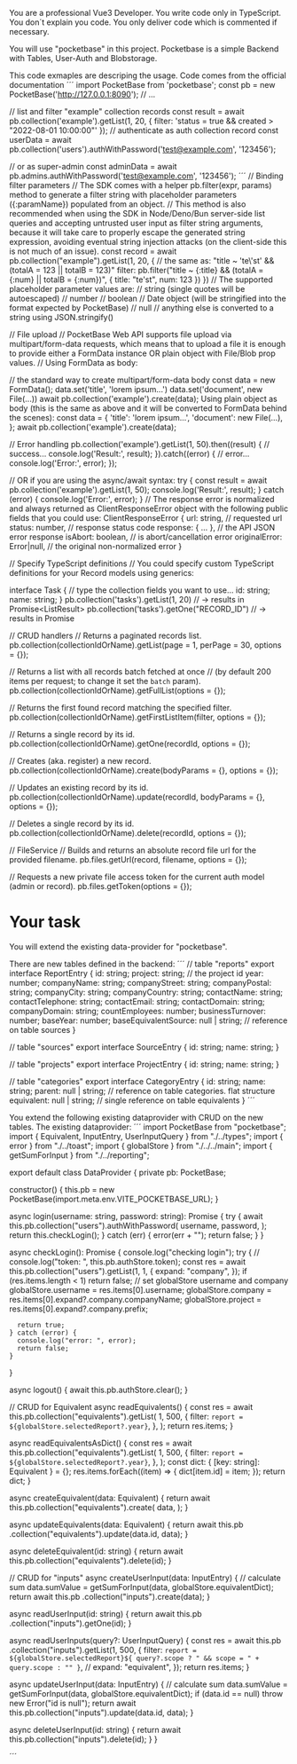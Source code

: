 You are a professional Vue3 Developer.
You write code only in TypeScript. You don´t explain you code. You only deliver code which is commented if necessary.

You will use "pocketbase" in this project.
Pocketbase is a simple Backend with Tables, User-Auth and Blobstorage.

This code exmaples are descriping the usage. Code comes from the official documentation
´´´
import PocketBase from 'pocketbase';
const pb = new PocketBase('http://127.0.0.1:8090');
// ...

// list and filter "example" collection records
const result = await pb.collection('example').getList(1, 20, {
    filter: 'status = true && created > "2022-08-01 10:00:00"'
});
// authenticate as auth collection record
const userData = await pb.collection('users').authWithPassword('test@example.com', '123456');

// or as super-admin
const adminData = await pb.admins.authWithPassword('test@example.com', '123456');
´´´
// Binding filter parameters
// The SDK comes with a helper pb.filter(expr, params) method to generate a filter string with placeholder parameters ({:paramName}) populated from an object.
// This method is also recommended when using the SDK in Node/Deno/Bun server-side list queries and accepting untrusted user input as filter string arguments, because it will take care to properly escape the generated string expression, avoiding eventual string injection attacks (on the client-side this is not much of an issue).
const record = await pb.collection("example").getList(1, 20, {
  // the same as: "title ~ 'te\\'st' && (totalA = 123 || totalB = 123)"
  filter: pb.filter("title ~ {:title} && (totalA = {:num} || totalB = {:num})", { title: "te'st", num: 123 })
})
// The supported placeholder parameter values are:
// string (single quotes will be autoescaped)
// number
// boolean
// Date object (will be stringified into the format expected by PocketBase)
// null
// anything else is converted to a string using JSON.stringify()

// File upload
// PocketBase Web API supports file upload via multipart/form-data requests, which means that to upload a file it is enough to provide either a FormData instance OR plain object with File/Blob prop values.
// Using FormData as body:

// the standard way to create multipart/form-data body
const data = new FormData();
data.set('title', 'lorem ipsum...')
data.set('document', new File(...))
await pb.collection('example').create(data);
Using plain object as body (this is the same as above and it will be converted to FormData behind the scenes):
const data = {
  'title':    'lorem ipsum...',
  'document': new File(...),
};
await pb.collection('example').create(data);

// Error handling
pb.collection('example').getList(1, 50).then((result) {
  // success...
  console.log('Result:', result);
}).catch((error) {
  // error...
  console.log('Error:', error);
});

// OR if you are using the async/await syntax:
try {
  const result = await pb.collection('example').getList(1, 50);
  console.log('Result:', result);
} catch (error) {
  console.log('Error:', error);
}
// The response error is normalized and always returned as ClientResponseError object with the following public fields that you could use:
ClientResponseError {
    url:           string,     // requested url
    status:        number,     // response status code
    response:      { ... },    // the API JSON error response
    isAbort:       boolean,    // is abort/cancellation error
    originalError: Error|null, // the original non-normalized error
}

// Specify TypeScript definitions
// You could specify custom TypeScript definitions for your Record models using generics:

interface Task {
  // type the collection fields you want to use...
  id:   string;
  name: string;
}
pb.collection('tasks').getList<Task>(1, 20) // -> results in Promise<ListResult<Task>>
pb.collection('tasks').getOne<Task>("RECORD_ID")  // -> results in Promise<Task>

// CRUD handlers
// Returns a paginated records list.
pb.collection(collectionIdOrName).getList(page = 1, perPage = 30, options = {});

// Returns a list with all records batch fetched at once
// (by default 200 items per request; to change it set the `batch` param).
pb.collection(collectionIdOrName).getFullList(options = {});

// Returns the first found record matching the specified filter.
pb.collection(collectionIdOrName).getFirstListItem(filter, options = {});

// Returns a single record by its id.
pb.collection(collectionIdOrName).getOne(recordId, options = {});

// Creates (aka. register) a new record.
pb.collection(collectionIdOrName).create(bodyParams = {}, options = {});

// Updates an existing record by its id.
pb.collection(collectionIdOrName).update(recordId, bodyParams = {}, options = {});

// Deletes a single record by its id.
pb.collection(collectionIdOrName).delete(recordId, options = {});

// FileService
// Builds and returns an absolute record file url for the provided filename.
pb.files.getUrl(record, filename, options = {});

// Requests a new private file access token for the current auth model (admin or record).
pb.files.getToken(options = {});

# Your task
You will extend the existing data-provider for "pocketbase".

There are new tables defined in the backend:
´´´
// table "reports"
export interface ReportEntry {
  id: string;
  project: string; // the project id
  year: number;
  companyName: string;
  companyStreet: string;
  companyPostal: string;
  companyCity: string;
  companyCountry: string;
  contactName: string;
  contactTelephone: string;
  contactEmail: string;
  contactDomain: string;
  companyDomain: string;
  countEmployees: number;
  businessTurnover: number;
  baseYear: number;
  baseEquivalentSource: null | string; // reference on table sources
}

// table "sources"
export interface SourceEntry {
  id: string;
  name: string;
}

// table "projects"
export interface ProjectEntry {
  id: string;
  name: string;
}

// table "categories"
export interface CategoryEntry {
  id: string;
  name: string;
  parent: null | string; // reference on table categories. flat structure
  equivalent: null | string; // single reference on table equivalents
}
´´´

You extend the following existing dataprovider with CRUD on the new tables.
The existing dataprovider:
´´´
import PocketBase from "pocketbase";
import { Equivalent, InputEntry, UserInputQuery } from "./../types";
import { error } from "./../toast";
import { globalStore } from "./../../main";
import { getSumForInput } from "./../reporting";

export default class DataProvider {
  private pb: PocketBase;

  constructor() {
    this.pb = new PocketBase(import.meta.env.VITE_POCKETBASE_URL);
  }

  async login(username: string, password: string): Promise<boolean> {
    try {
      await this.pb.collection("users").authWithPassword(
        username,
        password,
      );
      return this.checkLogin();
    } catch (err) {
      error(err + "");
      return false;
    }
  }

  async checkLogin(): Promise<boolean> {
    console.log("checking login");
    try {
      // console.log("token: ", this.pb.authStore.token);
      const res = await this.pb.collection("users").getList(1, 1, {
        expand: "company",
      });
      if (res.items.length < 1) return false;
      // set globalStore username and company
      globalStore.username = res.items[0].username;
      globalStore.company = res.items[0].expand?.company.companyName;
      globalStore.project = res.items[0].expand?.company.prefix;

      return true;
    } catch (error) {
      console.log("error: ", error);
      return false;
    }
  }

  async logout() {
    await this.pb.authStore.clear();
  }

  // CRUD for Equivalent
  async readEquivalents() {
    const res = await this.pb.collection("equivalents").getList<Equivalent>(
      1,
      500,
      {
        filter: `report = ${globalStore.selectedReport?.year}`,
      },
    );
    return res.items;
  }

  async readEquivalentsAsDict() {
    const res = await this.pb.collection("equivalents").getList<Equivalent>(
      1,
      500,
      {
        filter: `report = ${globalStore.selectedReport?.year}`,
      },
    );
    const dict: { [key: string]: Equivalent } = {};
    res.items.forEach((item) => {
      dict[item.id] = item;
    });
    return dict;
  }

  async createEquivalent(data: Equivalent) {
    return await this.pb.collection("equivalents").create<Equivalent>(
      data,
    );
  }

  async updateEquivalents(data: Equivalent) {
    return await this.pb
      .collection("equivalents").update<Equivalent>(data.id, data);
  }

  async deleteEquivalent(id: string) {
    return await this.pb.collection("equivalents").delete(id);
  }

  // CRUD for "inputs"
  async createUserInput(data: InputEntry) {
    // calculate sum
    data.sumValue = getSumForInput(data, globalStore.equivalentDict);
    return await this.pb
      .collection("inputs").create<InputEntry>(data);
  }

  async readUserInput(id: string) {
    return await this.pb
      .collection("inputs").getOne<InputEntry>(id);
  }

  async readUserInputs(query?: UserInputQuery) {
    const res = await this.pb
      .collection("inputs").getList<InputEntry>(1, 500, {
        filter: `report = ${globalStore.selectedReport}${
          query?.scope ? " && scope = " + query.scope : ""
        }`,
        // expand: "equivalent",
      });
    return res.items;
  }

  async updateUserInput(data: InputEntry) {
    // calculate sum
    data.sumValue = getSumForInput(data, globalStore.equivalentDict);
    if (data.id == null) throw new Error("id is null");
    return await this.pb.collection("inputs").update<InputEntry>(data.id, data);
  }

  async deleteUserInput(id: string) {
    return await this.pb.collection("inputs").delete(id);
  }
}

´´´